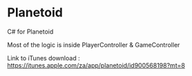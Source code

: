 # Planetoid
C# for Planetoid

Most of the logic is inside PlayerController & GameController

Link to iTunes download : https://itunes.apple.com/za/app/planetoid/id900568198?mt=8
